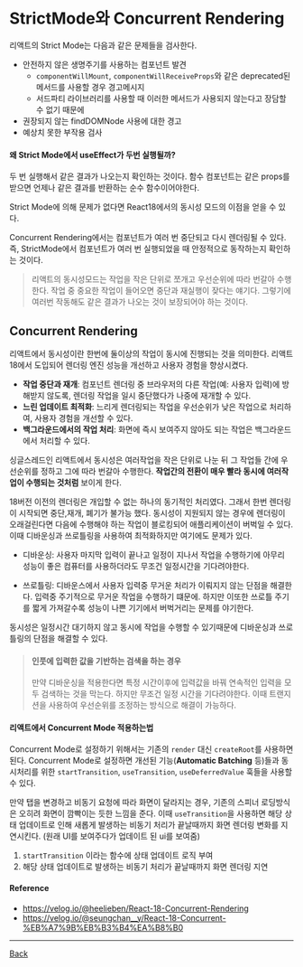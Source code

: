 # StrictMode와 Concurrent Rendering

리액트의 Strict Mode는 다음과 같은 문제들을 검사한다.

- 안전하지 않은 생명주기를 사용하는 컴포넌트 발견
  - `componentWillMount`, `componentWillReceiveProps`와 같은 deprecated된 메서드를 사용할 경우 경고메시지
  - 서드파티 라이브러리를 사용할 때 이러한 메서드가 사용되지 않는다고 장담할 수 없기 때문에
- 권장되지 않는 findDOMNode 사용에 대한 경고
- 예상치 못한 부작용 검사

#### 왜 Strict Mode에서 useEffect가 두번 실행될까?

두 번 실행해서 같은 결과가 나오는지 확인하는 것이다. 함수 컴포넌트는 같은 props를 받으면 언제나 같은 결과를 반환하는 순수 함수이어야한다.

Strict Mode에 의해 문제가 없다면 React18에서의 동시성 모드의 이점을 얻을 수 있다.

Concurrent Rendering에서는 컴포넌트가 여러 번 중단되고 다시 렌더링될 수 있다. 즉, StrictMode에서 컴포넌트가 여러 번 실행되었을 때 안정적으로 동작하는지 확인하는 것이다.

> 리액트의 동시성모드는 작업을 작은 단위로 쪼개고 우선순위에 따라 번갈아 수행한다. 작업 중 중요한 작업이 들어오면 중단과 재실행이 잦다는 얘기다. 그렇기에 여러번 작동해도 같은 결과가 나오는 것이 보장되어야 하는 것이다.

## Concurrent Rendering

리액트에서 동시성이란 한번에 둘이상의 작업이 동시에 진행되는 것을 의미한다. 리액트 18에서 도입되어 렌더링 엔진 성능을 개선하고 사용자 경험을 향상시켰다.

- **작업 중단과 재개**: 컴포넌트 렌더링 중 브라우저의 다른 작업(예: 사용자 입력)에 방해받지 않도록, 렌더링 작업을 일시 중단했다가 나중에 재개할 수 있다.
- **느린 업데이트 최적화**: 느리게 렌더링되는 작업을 우선순위가 낮은 작업으로 처리하여, 사용자 경험을 개선할 수 있다.
- **백그라운드에서의 작업 처리**: 화면에 즉시 보여주지 않아도 되는 작업은 백그라운드에서 처리할 수 있다.

싱글스레드인 리액트에서 동시성은 여러작업을 작은 단위로 나눈 뒤 그 작업들 간에 우선순위를 정하고 그에 따라 번갈아 수행한다. **작업간의 전환이 매우 빨라 동시에 여러작업이 수행되는 것처럼** 보이게 한다.

18버전 이전의 렌더링은 개입할 수 없는 하나의 동기적인 처리였다. 그래서 한번 렌더링이 시작되면 중단,재개, 폐기가 불가능 했다. 동시성이 지원되지 않는 경우에 렌더링이 오래걸린다면 다음에 수행해야 하는 작업이 블로킹되어 애플리케이션이 버벅일 수 있다. 이때 디바운싱과 쓰로틀링을 사용하여 최적화하지만 여기에도 문제가 있다.

- 디바운싱: 사용자 마지막 입력이 끝나고 일정이 지나서 작업을 수행하기에 아무리 성능이 좋은 컴퓨터를 사용하더라도 무조건 일정시간을 기다려야한다.

- 쓰로틀링: 디바운스에서 사용자 입력중 무거운 처리가 이뤄지지 않는 단점을 해결한다. 입력중 주기적으로 무거운 작업을 수행하기 떄문에. 하지만 이또한 쓰로틀 주기를 짧게 가져갈수록 성능이 나쁜 기기에서 버벅거리는 문제를 야기한다.

동시성은 일정시간 대기하지 않고 동시에 작업을 수행할 수 있기때문에 디바운싱과 쓰로틀링의 단점을 해결할 수 있다.

> #### 인풋에 입력한 값을 기반하는 검색을 하는 경우
>
> 만약 디바운싱을 적용한다면 특정 시간이후에 입력값을 바꿔 연속적인 입력을 모두 검색하는 것을 막는다.
> 하지만 무조건 일정 시간을 기다려야한다. 이때 트랜지션을 사용하여 우선순위를 조정하는 방식으로 해결이 가능하다.

#### 리액트에서 Concurrent Mode 적용하는법

Concurrent Mode로 설정하기 위해서는 기존의 `render` 대신 `createRoot`를 사용하면 된다. Concurrent Mode로 설정하면 개선된 기능(**Automatic Batching** 등)들과 동시처리를 위한 `startTransition`, `useTransition`, `useDeferredValue` 훅들을 사용할 수 있다.

만약 탭을 변경하고 비동기 요청에 따라 화면이 달라지는 경우, 기존의 스피너 로딩방식은 오히려 화면이 깜빡이는 듯한 느낌을 준다.
이때 `useTransition`을 사용하면 해당 상태 업데이트로 인해 새롭게 발생하는 비동기 처리가 끝날때까지 화면 렌더링 변화를 지연시킨다. (원래 UI를 보여주다가 업데이트 된 ui를 보여줌)

1. `startTransition` 이라는 함수에 상태 업데이트 로직 부여
2. 해당 상태 업데이트로 발생하는 비동기 처리가 끝날때까지 화면 렌더링 지연

#### Reference

- https://velog.io/@heelieben/React-18-Concurrent-Rendering
- https://velog.io/@seungchan__y/React-18-Concurrent-%EB%A7%9B%EB%B3%B4%EA%B8%B0

---

[Back](../README.md)
